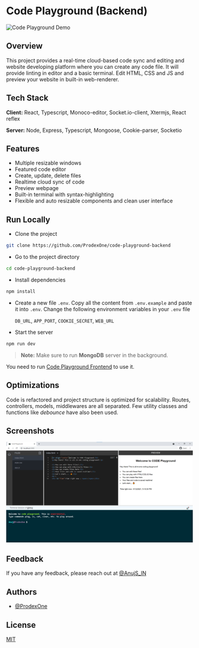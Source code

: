 # Code Playground (Backend)

![Code Playground Demo](https://raw.githubusercontent.com/ProdexOne/code-playground-frontend/master/img/code-playground.gif)

## Overview

This project provides a real-time cloud-based code sync and editing and website developing platform where you can create any code file. It will provide linting in editor and a basic terminal. Edit HTML, CSS and JS and preview your website in built-in web-renderer.

## Tech Stack

**Client:** React, Typescript, Monoco-editor, Socket.io-client, Xtermjs, React reflex

**Server:** Node, Express, Typescript, Mongoose, Cookie-parser, Socketio

## Features

- Multiple resizable windows
- Featured code editor
- Create, update, delete files
- Realtime cloud sync of code
- Preview webpage
- Built-in terminal with syntax-highlighting
- Flexible and auto resizable components and clean user interface

## Run Locally

- Clone the project

```bash
git clone https://github.com/ProdexOne/code-playground-backend
```

- Go to the project directory

```bash
cd code-playground-backend
```

- Install dependencies

```bash
npm install
```

- Create a new file `.env`. Copy all the content from `.env.example` and paste it into `.env`. Change the following environment variables in your `.env` file

  `DB_URL`, `APP_PORT`, `COOKIE_SECRET`, `WEB_URL`

- Start the server

```bash
npm run dev
```

> **Note:** Make sure to run **MongoDB** server in the background.

You need to run [Code Playground Frontend](https://github.com/ProdexOne/code-playground-frontend) to use it.

## Optimizations

Code is refactored and project structure is optimized for scalability. Routes, controllers, models, middlewares are all separated. Few utility classes and functions like _debounce_ have also been used.

## Screenshots

![App Screenshot](https://raw.githubusercontent.com/ProdexOne/code-playground-frontend/master/img/code-playground.png)

## Feedback

If you have any feedback, please reach out at [@AnujS_IN](https://twitter.com/AnujS_IN)

## Authors

- [@ProdexOne](https://www.github.com/ProdexOne)

## License

[MIT](https://choosealicense.com/licenses/mit/)
